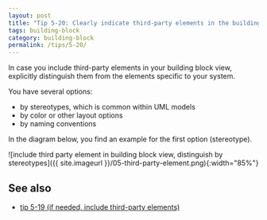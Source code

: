 ```yaml
---
layout: post
title: "Tip 5-20: Clearly indicate third-party elements in the building block view!"
tags: building-block
category: building-block
permalink: /tips/5-20/
---
```


In case you include third-party elements in your building block view,
explicitly distinguish them from the elements specific to your system.

You have several options:

* by stereotypes, which is common within UML models
* by color or other layout options
* by naming conventions

In the diagram below, you find an example for the first option (stereotype).

![include third party element in building block view, distinguish by stereotypes]({{ site.imageurl }}/05-third-party-element.png){:width="85%"}


## See also

* [tip 5-19 (if needed, include third-party elements)](/tips/5-19)
